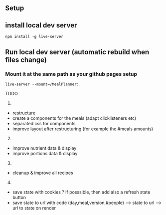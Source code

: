 
## Setup




## install local dev server

```
npm install -g live-server
```

## Run local dev server (automatic rebuild when files change)
### Mount it at the same path as your github pages setup
```
live-server --mount=/MealPlanner:.
```


TODO




1)
- restructure
- create a components for the meals (adapt clicklisteners etc)
- separated css for components
- improve layout after restructuring (for example the #meals amounts)


2)
- improve nutrient data & display
- improve portions data & display

3)
- cleanup & improve all recipes

4)
- save state with cookies ? If posssible, then add also a refresh state button
- save state to url with code (day,meal,version,#people)
    --> state to url
    --> url to state on render
